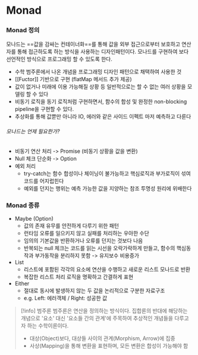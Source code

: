 # Monad

### Monad 정의

모나드는 ==값을 감싸는 컨테이너화==를 통해 값을 외부 접근으로부터 보호하고 연산자를 통해 접근하도록 하는 방식을 사용하는 디자인패턴이다. 모나드를 구현하여 보다 선언적인 방식으로 프로그래밍 할 수 있도록 한다.

- 수학 범주론에서 나온 개념을 프로그래밍 디자인 패턴으로 채택하여 사용한 것
- [[Fuctor]] 기반으로 구현 (flatMap 메서드 추가 제공)
- 값이 없거나 미래에 이용 가능해질 상황 등 일반적으로는 할 수 없는 여러 상황을 모델링 할 수 있다
- 비동기 로직을 동기 로직처럼 구현하면서, 함수의 합성 및 완정한 non-blocking pipeline을 구현할 수 있다.
- 추상화를 통해 값뿐만 아니라 IO, 에러와 같은 사이드 이펙트 마저 예측하고 다룬다


###### 모나드는 언제 필요한가?
- 비동기 연산 처리 -> Promise (비동기 상황을 값을 변환)
- Null 체크 단순화 -> Option
- 예외 처리
	- try-catch는 함수 합성이나 체이닝이 불가능하고 핵심로직과 부가로직이 섞여 코드를 어지럽힌다
	- 예외를 던지는 행위는 예측 가능한 값을 지양하는 참조 투명성 원리에 위배한다

### Monad 종류
- Maybe (Option)
	- 값의 존재 유무를 안전하게 다루기 위한 패턴
	- 런타임 오류를 일으키지 않고 실패를 처리하는 우아한 수단
	- 임의의 기본값을 반환하거나 오류를 던지는 것보다 나음
	- 반복되는 null 체크는 코드를 읽는 시선을 오락가락하게 만들고, 함수의 핵심동작과 부가동작을 분리하지 못함 -> 유지보수 비용증가
- List
	- 리스트에 포함된 각각의 요소에 연산을 수행하고 새로운 리스트 모나드로 반환
	- 복잡한 리스트 처리 로직을 명확하고 간결하게 표현
- Either
	- 절대로 동시에 발생하지 않는 두 값을 논리적으로 구분한 자료구조
	- e.g. Left: 에러객체 / Right: 성공한 값


>[!info] 범주론
> 범주론은 연산을 정의하는 방식이다. 집합론의 반대에 해당하는 개념으로 '요소' 대신 '요소들 간의 관계'에 주목하여 추상적인 개념들을 다루고자 하는 수학이론이다.
> - 대상(Object)보다, 대상들 사이의 관계(Morphism, Arrow)에 집중
> - 사상(Mapping)을 통해 변환을 표현하며, 모든 변환은 합성이 가능해야 함